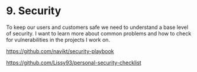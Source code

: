 # 9. Security
To keep our users and customers safe we need to understand a base level of security. I want to learn more about common problems and how to check for vulnerabilities in the projects I work on.

https://github.com/navikt/security-playbook

https://github.com/Lissy93/personal-security-checklist